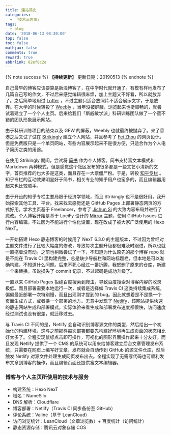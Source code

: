 ```yaml
---
title: 建站简史
categories:
  - 「技术三两事」
tags:
  - blog
date: '2018-06-13 08:30:00'
top: false
toc: false
mathjax: false
comments: true
reward: true
abbrlink: 82ef8c2e
---
```

{% note success %}
**【持续更新】** 更新日期：20190513
{% endnote %}

自己最早的博客应该要算是新浪博客了，在中学时代就开通了。有模有样地发布了几篇自己写的作文，不过后来感觉编辑很麻烦，加上主题又不好看，所以就放弃了。之后简单地用过 [Lofter](http://www.lofter.com/) ，不过主题只适合放照片不适合展示文字，于是放弃。在大学的时候转投了 [Weebly](https://www.weebly.com/) ，当年没被屏蔽，浏览起来也挺顺畅的，就尝试着建立了一个个人主页。后来给我们「斯威敏学派」科研训练团队做了一个蛮不错的团队形象展示网站。<!-- more -->

由于科研训练项目的结束以及 GFW 的屏蔽，Weebly 也就最终被抛弃了。来了香港之后又试了试在 [Strikingly](https://www.strikingly.com/) 建立个人网站，并且参考了 [Fei Zhou](http://feizhou.strikingly.com/) 的网页设计。但是免费版只是一个单页网站，有些内容展示起来不是很方便，只适合作为个人电子简历之类的用途。

在使用 Strikingly 期间，尝试将 [简书](http://www.jianshu.com/) 作为个人博客。简书支持富文本模式和 Markdown 两种模式，但是感觉这个社区发布的很多都是一些文艺小清新的文字，首页推荐的也大多是这类，而且存在一大票僵尸粉。于是，转投 [知乎专栏](https://zhuanlan.zhihu.com/econramble) 。知乎专栏的互动效果明显好于简书，相关专业的知乎用户也蛮多的，而且编辑器用起来也比较顺手。

由于开设的知乎专栏主要局限于经济学领域，而且 Strikingly 也不是很好用，我开始探索其他工具、平台。找来找去感觉还是 GitHub Pages 上部署静态网页的方式好用。学术主页基于 Freelancer，参考了 [Jichun Si](http://www.sijichun.pro/) 的大致内容布局并进行了魔改。个人博客开始是基于 LoeiFy 设计的 [Mirror](https://github.com/LoeiFy/Mirror) 主题，使用 GitHub Issues 进行内容编辑。不过因为不能进行个性化设置，现在改成了被大家广泛使用的 Hexo NexT。

一开始搭建 Hexo 静态博客的时候用了 NexT 6.3.0 的主题版本，不过因为曾经对主题文件进行了比较大幅度的修改，导致每次主题升级都很难及时跟进，所以也就一直拖着没有动。之前也稍微尝试了一下，不知道为什么原先的那个博客 repo 就是不能在 Travis CI 里构建完整，总是缺少导航栏和网站标题栏，但本地是可以准确构建，不知道什么问题。后来不死心经过一番折腾，我怒删了原来的仓库，新建一个来替换。虽说损失了 commit 记录，不过起码是成功升级了。

一直以来 GitHub Pages 拒绝百度搜索到爬虫，导致百度搜索对博客内容的收录极低。而且部署需要本地运行一次，或者是选择如 Travis CI 这类持续集成系统，偏偏最近部署一次特别慢，而且出现刚才提到的 bug。因此就想着是不是换一个页面生成方式，或者换一个部署的地方。无意中发现了 [Netlify](https://www.netlify.com)，该网站提供快速的静态网站生成和部署模式，实际体验来看生成和部署发布速度都很快，访问速度经过测试也没有很差，就迁移过去。

与 Travis CI 不同的是，Netlify 会自动识别博客源文件的类型，然后给出一个初始化的构建环境，这与之前那样每次部署都要先构建好环境再生成页面的状态相比好太多了。全程实现鼠标点击即可操作，可视化的图形界面操作起来十分友好。而且发现 Netlify 提供了一个 CMS 的系统可以用来给博客建立后台文章管理发布系统，只需要在网页上编写好文章，发布就会自动传到 GitHub 的源文件仓库，然后触发 Netlify 对源文件处理生成网页发布出去。全程实现了无需写代码也可顺利发布文章到博客的操作，而且编辑页面还提供富文本编辑器。

### 博客与个人主页所使用的技术与服务

* 构建系统：Hexo NexT
* 域名：NameSilo
* DNS 解析：Cloudflare
* 博客部署：Netlify（Travis CI 同步备份至 GitHub）
* 评论系统：Valine（基于 LeanCloud）
* 访问浏览统计：LeanCloud（文章浏览数）+ 百度统计（访问统计）
* 静态资源存储：腾讯云对象存储 COS
